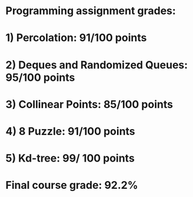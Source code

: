 # Programming assignment grades:
# 1) Percolation: 91/100 points 
# 2) Deques and Randomized Queues: 95/100 points
# 3) Collinear Points: 85/100 points
# 4) 8 Puzzle: 91/100 points 
# 5) Kd-tree: 99/ 100 points
# Final course grade: 92.2%
